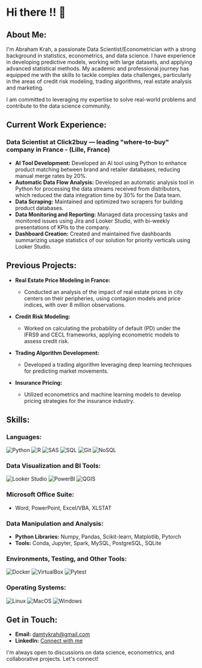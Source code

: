 # Hi there !! 👋

## About Me:
I'm Abraham Krah, a passionate Data Scientist/Econometrician with a strong background in statistics, econometrics, and data science. I have experience in developing predictive models, working with large datasets, and applying advanced statistical methods. My academic and professional journey has equipped me with the skills to tackle complex data challenges, particularly in the areas of credit risk modeling, trading algorithms, real estate analysis and marketing.

I am committed to leveraging my expertise to solve real-world problems and contribute to the data science community.

## Current Work Experience:
### Data Scientist at Click2buy — leading "where-to-buy" company in France - (Lille, France)
- **AI Tool Development:** Developed an AI tool using Python to enhance product matching between brand and retailer databases, reducing manual merge rates by 20%.
- **Automatic Data Flow Analysis:** Developed an automatic analysis tool in Python for processing the data streams received from distributors, which reduced the data integration time by 30% for the Data team.
- **Data Scraping:** Maintained and optimized two scrapers for building product databases.
- **Data Monitoring and Reporting:** Managed data processing tasks and monitored issues using Jira and Looker Studio, with bi-weekly presentations of KPIs to the company.
- **Dashboard Creation:** Created and maintained five dashboards summarizing usage statistics of our solution for priority verticals using Looker Studio.

## Previous Projects:
- **Real Estate Price Modeling in France:**
  - Conducted an analysis of the impact of real estate prices in city centers on their peripheries, using contagion models and price indices, with over 8 million observations.
  
- **Credit Risk Modeling:**
  - Worked on calculating the probability of default (PD) under the IFRS9 and CECL frameworks, applying econometric models to assess credit risk.

- **Trading Algorithm Development:**
  - Developed a trading algorithm leveraging deep learning techniques for predicting market movements.

- **Insurance Pricing:**
  - Utilized econometrics and machine learning models to develop pricing strategies for the insurance industry.

## Skills:
### Languages:
![Python](https://img.shields.io/badge/-Python-3776AB?logo=python&logoColor=white)
![R](https://img.shields.io/badge/-R-276DC3?logo=r&logoColor=white)
![SAS](https://img.shields.io/badge/-SAS-004C97?logo=sas&logoColor=white)
![SQL](https://img.shields.io/badge/-SQL-4479A1?logo=postgresql&logoColor=white)
![Git](https://img.shields.io/badge/-Git-F05032?logo=git&logoColor=white)
![NoSQL](https://img.shields.io/badge/-NoSQL-E34F26?logo=nosql&logoColor=white)

### Data Visualization and BI Tools:
![Looker Studio](https://img.shields.io/badge/-Looker_Studio-4285F4?logo=google&logoColor=white)
![PowerBI](https://img.shields.io/badge/-PowerBI-F2C811?logo=powerbi&logoColor=black)
![QGIS](https://img.shields.io/badge/-QGIS-3A5542?logo=qgis&logoColor=white)

### Microsoft Office Suite:
- Word, PowerPoint, Excel/VBA, XLSTAT

### Data Manipulation and Analysis:
- **Python Libraries:** Numpy, Pandas, Scikit-learn, Matplotlib, Pytorch
- **Tools:** Conda, Jupyter, Spark, MySQL, PostgreSQL, SQLite

### Environments, Testing, and Other Tools:
![Docker](https://img.shields.io/badge/-Docker-2496ED?logo=docker&logoColor=white)
![VirtualBox](https://img.shields.io/badge/-VirtualBox-183A61?logo=virtualbox&logoColor=white)
![Pytest](https://img.shields.io/badge/-Pytest-0A9EDC?logo=pytest&logoColor=white)

### Operating Systems:
![Linux](https://img.shields.io/badge/-Linux-FCC624?logo=linux&logoColor=black)
![MacOS](https://img.shields.io/badge/-MacOS-000000?logo=apple&logoColor=white)
![Windows](https://img.shields.io/badge/-Windows-0078D6?logo=windows&logoColor=white)

## Get in Touch:
- **Email:** damtykrah@gmail.com
- **LinkedIn:** [Connect with me]([https://www.linkedin.com](https://www.linkedin.com/in/abraham-krah-627257199))

I'm always open to discussions on data science, econometrics, and collaborative projects. Let's connect!
